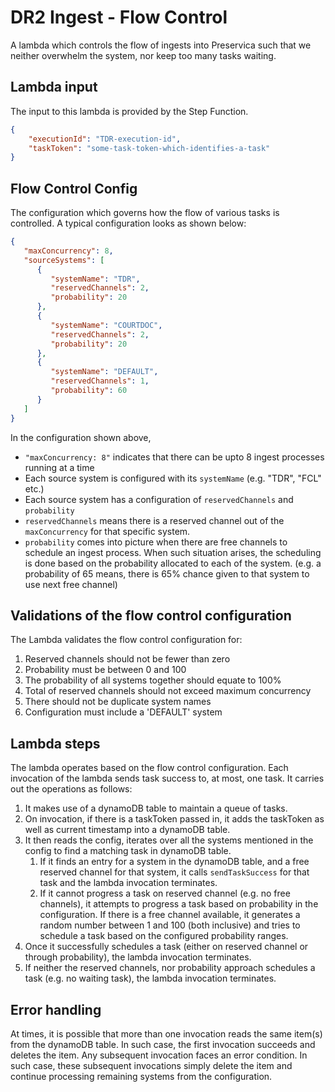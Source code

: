 # DR2 Ingest - Flow Control

A lambda which controls the flow of ingests into Preservica such that we neither overwhelm the system, nor keep too many tasks waiting.

## Lambda input
The input to this lambda is provided by the Step Function.

```json
{
	"executionId": "TDR-execution-id",
	"taskToken": "some-task-token-which-identifies-a-task"
}
```

## Flow Control Config
The configuration which governs how the flow of various tasks is controlled. A typical configuration looks as shown below:

```json
{
   "maxConcurrency": 8,
   "sourceSystems": [
      {
         "systemName": "TDR",
         "reservedChannels": 2,
         "probability": 20
      },
      {
         "systemName": "COURTDOC",
         "reservedChannels": 2,
         "probability": 20
      },
      {
         "systemName": "DEFAULT",
         "reservedChannels": 1,
         "probability": 60
      }
   ]
}
```

In the configuration shown above,
- `"maxConcurrency: 8"` indicates that there can be upto 8 ingest processes running at a time
- Each source system is configured with its `systemName` (e.g. "TDR", "FCL" etc.)
- Each source system has a configuration of `reservedChannels` and `probability`
- `reservedChannels` means there is a reserved channel out of the `maxConcurrency` for that specific system.
- `probability` comes into picture when there are free channels to schedule an ingest process. When such situation arises, the scheduling is done based on the probability allocated to each of the system. (e.g. a probability of 65 means, there is 65% chance given to that system to use next free channel)   


## Validations of the flow control configuration

The Lambda validates the flow control configuration for:
1. Reserved channels should not be fewer than zero
1. Probability must be between 0 and 100
1. The probability of all systems together should equate to 100%
1. Total of reserved channels should not exceed maximum concurrency
1. There should not be duplicate system names
1. Configuration must include a 'DEFAULT' system


## Lambda steps

The lambda operates based on the flow control configuration. Each invocation of the lambda sends task success to, at most, one task. It carries out the operations as follows:

1. It makes use of a dynamoDB table to maintain a queue of tasks. 
1. On invocation, if there is a taskToken passed in, it adds the taskToken as well as current timestamp into a dynamoDB table.
1. It then reads the config, iterates over all the systems mentioned in the config to find a matching task in dynamoDB table.
   1. If it finds an entry for a system in the dynamoDB table, and a free reserved channel for that system, it calls `sendTaskSuccess` for that task and the lambda invocation terminates. 
   1. If it cannot progress a task on reserved channel (e.g. no free channels), it attempts to progress a task based on probability in the configuration. If there is a free channel available, it generates a random number between 1 and 100 (both inclusive) and tries to schedule a task based on the configured probability ranges.
1. Once it successfully schedules a task (either on reserved channel or through probability), the lambda invocation terminates.
1. If neither the reserved channels, nor probability approach schedules a task (e.g. no waiting task), the lambda invocation terminates.


## Error handling
At times, it is possible that more than one invocation reads the same item(s) from the dynamoDB table. In such case, the first invocation succeeds and deletes the item. Any subsequent invocation faces an error condition. In such case, these subsequent invocations simply delete the item and continue processing remaining systems from the configuration.